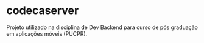 # codecaserver
Projeto utilizado na disciplina de Dev Backend para curso de pós graduação em aplicações móveis (PUCPR).
